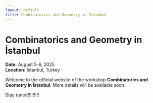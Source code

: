 ```yaml
---
layout: default
title: Combinatorics and Geometry in İstanbul
---
```


# Combinatorics and Geometry in İstanbul

**Date:** August 5-6, 2025  
**Location:** İstanbul, Turkey  

Welcome to the official website of the workshop **Combinatorics and Geometry in İstanbul**. More details will be available soon.

Stay tuned!!!!!!!!!
